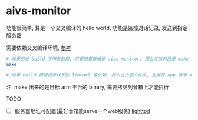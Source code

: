 # aivs-monitor

功能很简单, 算是一个交叉编译的 hello world, 功能是监控对话记录, 发送到指定服务器

需要依赖交叉编译环境, [参考](../../cross-build-env/)

```sh
# 如果已经 build 了所有依赖, 只是想重新编译 aivs-monitor, 那么在当前目录 make 即可
make

# 如果 build 报错提示找不到 libcurl 等依赖, 那么在上层文件夹, 也就是 app 目录 make 等待所有依赖 build 完成即可
```

注: make 出来的是目标 arm 平台的 binary, 需要拷贝到音箱上才能执行 

TODO

- [ ] 服务器地址可配置(最好音箱能serve一个web服务) [lighttpd](../lighttp/)
